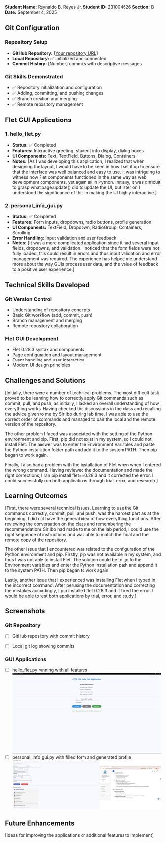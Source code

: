 **Student Name:** Reynaldo B. Reyes Jr.
**Student ID:** 231004626
**Section:** B
**Date:** September 4, 2025

## Git Configuration

### Repository Setup
- **GitHub Repository:** [[Your repository URL](https://github.com/Reylan25/cccs106-projects)]
- **Local Repository:** ✅ Initialized and connected
- **Commit History:** [Number] commits with descriptive messages

### Git Skills Demonstrated
- ✅ Repository initialization and configuration
- ✅ Adding, committing, and pushing changes
- ✅ Branch creation and merging
- ✅ Remote repository management

## Flet GUI Applications

### 1. hello_flet.py
- **Status:** ✅ Completed
- **Features:** Interactive greeting, student info display, dialog boxes
- **UI Components:** Text, TextField, Buttons, Dialog, Containers
- **Notes:** [As I was developing this application, I realized that when designing the layout, I would have to be keen in how I set it up to ensure that the interface was well balanced and easy to use. It was intriguing to witness how Flet components functioned in the same way as web development components, yet again all in Python. Initially, it was difficult to grasp what page.update() did to update the UI, but later on I understood the significance of this in making the UI highly interactive.]

### 2. personal_info_gui.py
- **Status:** ✅ Completed
- **Features:** Form inputs, dropdowns, radio buttons, profile generation
- **UI Components:** TextField, Dropdown, RadioGroup, Containers, Scrolling
- **Error Handling:** Input validation and user feedback
- **Notes:** [It was a more complicated application since it had several input fields, dropdowns, and validation. I noticed that the form fields were not fully loaded, this could result in errors and thus input validation and error management was required. The experience has helped me understand more about the way GUIs process user data, and the value of feedback to a positive user experience.]

## Technical Skills Developed

### Git Version Control
- Understanding of repository concepts
- Basic Git workflow (add, commit, push)
- Branch management and merging
- Remote repository collaboration

### Flet GUI Development
- Flet 0.28.3 syntax and components
- Page configuration and layout management
- Event handling and user interaction
- Modern UI design principles

## Challenges and Solutions

[Initially, there were a number of technical problems. The most difficult task proved to be learning how to correctly apply Git commands such as commit, pull, and push, as initially, I lacked an overall understanding of how everything works. Having checked the discussions in the class and recalling the advice given to me by Sir Ibo during lab time, I was able to use the correct order of commands and managed to pair the local and the remote version of the repository.

The other problem I faced was associated with the setting of the Python environment and pip. First, pip did not exist in my system, so I could not install Flet. The answer was to enter the Environment Variables and paste the Python installation folder path and add it to the system PATH. Then pip began to work again.

Finally, I also had a problem with the installation of Flet when when I entered the wrong command. Having reviewed the documentation and made the right corrections, I ran pip install flet==0.28.3 and it corrected the error. I could successfully run both applications through trial, error, and research.]

## Learning Outcomes

[First, there were several technical issues. Learning to use the Git commands correctly, commit, pull, and push, was the hardest part as at the beginning, I did not have the general idea of how everything functions. After reviewing the conversation on the class and remembering the recommendations Sir Ibo had made to me on the lab period, I could use the right sequence of instructions and was able to match the local and the remote copy of the repository.

The other issue that I encountered was related to the configuration of the Python environment and pip. Firstly, pip was not available in my system, and thus I was not able to install Flet. The solution could be to go to the Environment variables and enter the Python installation path and append it to the system PATH. Then pip began to work again.

Lastly, another issue that I experienced was installing Flet when I typed in the incorrect command. After perusing the documentation and correcting the mistakes accordingly, I pip installed flet 0.28.3 and it fixed the error. I would be able to test both applications by trial, error, and study.]

## Screenshots

### Git Repository
- [ ] GitHub repository with commit history

- [ ] Local git log showing commits

### GUI Applications
- [ ] hello_flet.py running with all features
![alt text](week2_screenshoots/image1.png)
- [ ] personal_info_gui.py with filled form and generated profile
![alt text](week2_screenshoots/image2.png)

## Future Enhancements

[Ideas for improving the applications or additional features to implement]